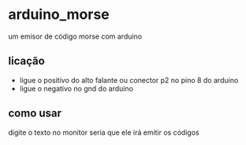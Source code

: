 # arduino_morse
um emisor de código morse com arduino

## licação
* ligue o positivo do alto falante ou conector p2 no pino 8 do arduino
* ligue o negativo no gnd do arduino

## como usar
digite o texto no monitor seria que ele irá emitir os códigos

